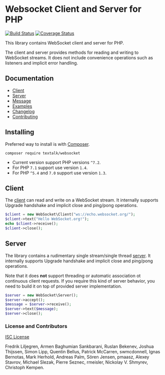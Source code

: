 # Websocket Client and Server for PHP

[![Build Status](https://travis-ci.org/Textalk/websocket-php.svg?branch=master)](https://travis-ci.org/Textalk/websocket-php)
[![Coverage Status](https://coveralls.io/repos/github/Textalk/websocket-php/badge.svg?branch=master)](https://coveralls.io/github/Textalk/websocket-php)

This library contains WebSocket client and server for PHP.

The client and server provides methods for reading and writing to WebSocket streams.
It does not include convenience operations such as listeners and implicit error handling.

## Documentation

- [Client](docs/Client.md)
- [Server](docs/Server.md)
- [Message](docs/Message.md)
- [Examples](docs/Examples.md)
- [Changelog](docs/Changelog.md)
- [Contributing](docs/Contributing.md)

## Installing

Preferred way to install is with [Composer](https://getcomposer.org/).
```
composer require textalk/websocket
```

* Current version support PHP versions `^7.2`.
* For PHP `7.1` support use version `1.4`.
* For PHP `^5.4` and `7.0` support use version `1.3`.

## Client

The [client](docs/Server.md) can read and write on a WebSocket stream.
It internally supports Upgrade handshake and implicit close and ping/pong operations.

```php
$client = new WebSocket\Client("ws://echo.websocket.org/");
$client->text("Hello WebSocket.org!");
echo $client->receive();
$client->close();
```

## Server

The library contains a rudimentary single stream/single thread [server](docs/Server.md).
It internally supports Upgrade handshake and implicit close and ping/pong operations.

Note that it does **not** support threading or automatic association ot continuous client requests.
If you require this kind of server behavior, you need to build it on top of provided server implementation.

```php
$server = new WebSocket\Server();
$server->accept();
$message = $server->receive();
$server->text($message);
$server->close();
```

### License and Contributors

[ISC License](COPYING.md)

Fredrik Liljegren, Armen Baghumian Sankbarani, Ruslan Bekenev,
Joshua Thijssen, Simon Lipp, Quentin Bellus, Patrick McCarren, swmcdonnell,
Ignas Bernotas, Mark Herhold, Andreas Palm, Sören Jensen, pmaasz, Alexey Stavrov,
Michael Slezak, Pierre Seznec, rmeisler, Nickolay V. Shmyrev, Christoph Kempen.
